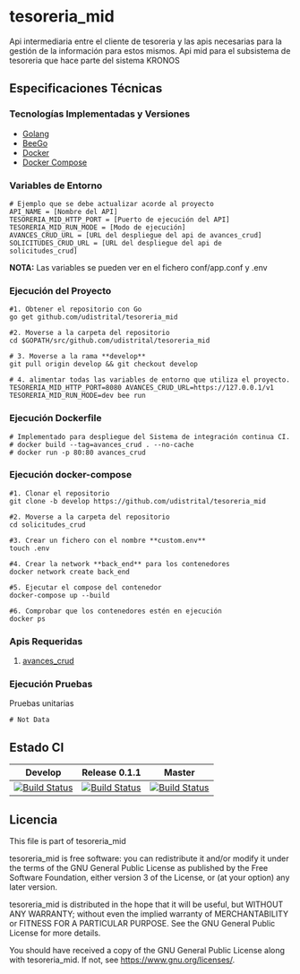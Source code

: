 # tesoreria_mid
Api intermediaria entre el cliente de tesoreria y las apis necesarias para la gestión de la información para estos mismos.
Api mid para el subsistema de tesoreria que hace parte del sistema KRONOS


## Especificaciones Técnicas

### Tecnologías Implementadas y Versiones
* [Golang](https://github.com/udistrital/introduccion_oas/blob/master/instalacion_de_herramientas/golang.md)
* [BeeGo](https://github.com/udistrital/introduccion_oas/blob/master/instalacion_de_herramientas/beego.md)
* [Docker](https://docs.docker.com/engine/install/ubuntu/)
* [Docker Compose](https://docs.docker.com/compose/)

### Variables de Entorno
```shell
# Ejemplo que se debe actualizar acorde al proyecto
API_NAME = [Nombre del API]
TESORERIA_MID_HTTP_PORT = [Puerto de ejecución del API]
TESORERIA_MID_RUN_MODE = [Modo de ejecución]
AVANCES_CRUD_URL = [URL del despliegue del api de avances_crud]
SOLICITUDES_CRUD_URL = [URL del despliegue del api de solicitudes_crud]
```
**NOTA:** Las variables se pueden ver en el fichero conf/app.conf y .env


### Ejecución del Proyecto
```shell
#1. Obtener el repositorio con Go
go get github.com/udistrital/tesoreria_mid

#2. Moverse a la carpeta del repositorio
cd $GOPATH/src/github.com/udistrital/tesoreria_mid

# 3. Moverse a la rama **develop**
git pull origin develop && git checkout develop

# 4. alimentar todas las variables de entorno que utiliza el proyecto.
TESORERIA_MID_HTTP_PORT=8080 AVANCES_CRUD_URL=https://127.0.0.1/v1 TESORERIA_MID_RUN_MODE=dev bee run
```

### Ejecución Dockerfile
```shell
# Implementado para despliegue del Sistema de integración continua CI.
# docker build --tag=avances_crud . --no-cache
# docker run -p 80:80 avances_crud
```

### Ejecución docker-compose
```shell
#1. Clonar el repositorio
git clone -b develop https://github.com/udistrital/tesoreria_mid

#2. Moverse a la carpeta del repositorio
cd solicitudes_crud

#3. Crear un fichero con el nombre **custom.env**
touch .env

#4. Crear la network **back_end** para los contenedores
docker network create back_end

#5. Ejecutar el compose del contenedor
docker-compose up --build

#6. Comprobar que los contenedores estén en ejecución
docker ps
```

### Apis Requeridas
1. [avances_crud](https://github.com/udistrital/avances_crud)

### Ejecución Pruebas

Pruebas unitarias
```shell
# Not Data
```

## Estado CI
| Develop | Release 0.1.1 | Master |
| -- | -- | -- |
| [![Build Status](https://hubci.portaloas.udistrital.edu.co/api/badges/udistrital/tesoreria_mid/status.svg?ref=refs/heads/develop)](https://hubci.portaloas.udistrital.edu.co/udistrital/tesoreria_mid) | [![Build Status](https://hubci.portaloas.udistrital.edu.co/api/badges/udistrital/tesoreria_mid/status.svg?ref=refs/heads/release/0.1.1)](https://hubci.portaloas.udistrital.edu.co/udistrital/tesoreria_mid) | [![Build Status](https://hubci.portaloas.udistrital.edu.co/api/badges/udistrital/tesoreria_mid/status.svg?ref=refs/heads/master)](https://hubci.portaloas.udistrital.edu.co/udistrital/tesoreria_mid) |


## Licencia
This file is part of tesoreria_mid

tesoreria_mid is free software: you can redistribute it and/or modify it under the terms of the GNU General Public License as published by the Free Software Foundation, either version 3 of the License, or (at your option) any later version.

tesoreria_mid is distributed in the hope that it will be useful, but WITHOUT ANY WARRANTY; without even the implied warranty of MERCHANTABILITY or FITNESS FOR A PARTICULAR PURPOSE. See the GNU General Public License for more details.

You should have received a copy of the GNU General Public License along with tesoreria_mid. If not, see https://www.gnu.org/licenses/.
